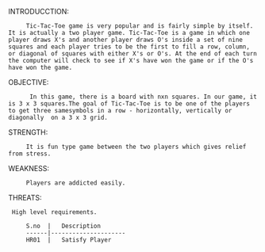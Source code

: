 
INTRODUCCTION:

         Tic-Tac-Toe game is very popular and is fairly simple by itself. It is actually a two player game. Tic-Tac-Toe is a game in which one player draws X's and another player draws O's inside a set of nine squares and each player tries to be the first to fill a row, column, or diagonal of squares with either X's or O's. At the end of each turn the computer will check to see if X's have won the game or if the O's have won the game.
         
OBJECTIVE:

          In this game, there is a board with nxn squares. In our game, it is 3 x 3 squares.The goal of Tic-Tac-Toe is to be one of the players to get three samesymbols in a row - horizontally, vertically or diagonally  on a 3 x 3 grid.  
          
STRENGTH:

         It is fun type game between the two players which gives relief from stress.
         
WEAKNESS:

         Players are addicted easily.
         
THREATS:

     High level requirements.
     
         S.no  |   Description
         ------|---------------------
         HR01  |   Satisfy Player  
         
         
